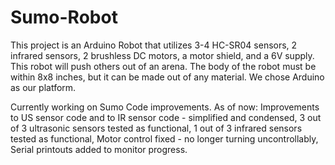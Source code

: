 # Sumo-Robot

This project is an Arduino Robot that utilizes 3-4 HC-SR04 sensors,
2 infrared sensors, 2 brushless DC motors, a motor shield, and a 6V supply.
This robot will push others out of an arena.
The body of the robot must be within 8x8 inches, but it can be made
out of any material. We chose Arduino as our platform.

Currently working on Sumo Code improvements. As of now:
	Improvements to US sensor code and to IR sensor code - simplified and condensed,
	3 out of 3 ultrasonic sensors tested as functional,
	1 out of 3 infrared sensors tested as functional,
	Motor control fixed - no longer turning uncontrollably,
	Serial printouts added to monitor progress.
